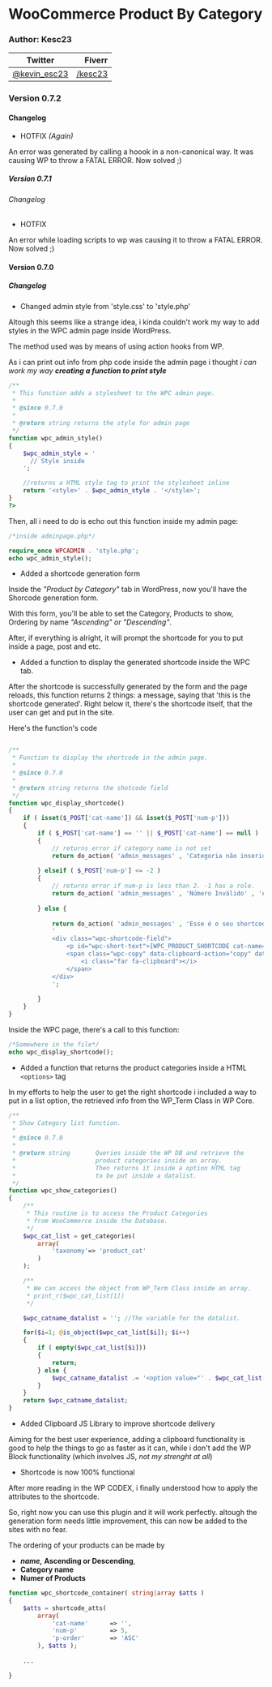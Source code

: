 # WooCommerce Product By Category

### Author: Kesc23
| Twitter | Fiverr |
|-|-:|
| [@kevin_esc23](https://twitter.com/kevin_esc23) | [/kesc23](https://fiverr.com/kesc23)|

### Version 0.7.2
#### Changelog

- HOTFIX *(Again)*

An error was generated by calling a hoook in a non-canonical way. It was causing WP to throw a FATAL ERROR.
Now solved ;)

##### Version 0.7.1
###### Changelog

- HOTFIX

An error while loading scripts to wp was causing it to throw a FATAL ERROR.
Now solved ;)

#### Version 0.7.0
##### Changelog

- Changed admin style from 'style.css' to 'style.php'

Altough this seems like a strange idea, i kinda couldn't work my way to add styles
in the WPC admin page inside WordPress.

The method used was by means of using action hooks from WP.

As i can print out info from php code inside the admin page i thought *i can work my way **creating a function to print style***

```php
/**
 * This function adds a stylesheet to the WPC admin page.
 *
 * @since 0.7.0
 * 
 * @return string returns the style for admin page
 */
function wpc_admin_style()
{
    $wpc_admin_style = '
      // Style inside
    ';

    //returns a HTML style tag to print the stylesheet inline
    return '<style>' . $wpc_admin_style . '</style>';
}
?>
```

Then, all i need to do is echo out this function inside my admin page:

```php
/*inside adminpage.php*/

require_once WPCADMIN . 'style.php';
echo wpc_admin_style();
```

- Added a shortcode generation form

Inside the *"Product by Category"* tab in WordPress, now you'll have
the Shorcode generation form.

With this form, you'll be able to set the Category, Products to show, Ordering by name *"Ascending" or "Descending"*.

After, if everything is alright, it will prompt the shortcode for you to put inside a page, post and etc.


- Added a function to display the generated shortcode inside the WPC tab.

After the shortcode is successfully generated by the form and the page reloads,
this function returns 2 things: a message, saying that 'this is the shortcode generated'.
Right below it, there's the shortcode itself, that the user can get and put in the site.

Here's the function's code

```php

/**
 * Function to display the shortcode in the admin page.
 * 
 * @since 0.7.0
 *
 * @return string returns the shotcode field
 */
function wpc_display_shortcode()
{
    if ( isset($_POST['cat-name']) && isset($_POST['num-p']))
    {
        if ( $_POST['cat-name'] == '' || $_POST['cat-name'] == null )
        {
            // returns error if category name is not set
            return do_action( 'admin_messages' , 'Categoria não inserida', 'error');
        
        } elseif ( $_POST['num-p'] <= -2 )
        {
            // returns error if num-p is less than 2. -1 has a role.
            return do_action( 'admin_messages' , 'Número Inválido' , 'error');
        
        } else {
        
            return do_action( 'admin_messages' , 'Esse é o seu shortcode. insira-o na página desejada', 'updated') .
            '
            <div class="wpc-shortcode-field">
                <p id="wpc-short-text">[WPC_PRODUCT_SHORTCODE cat-name="' . $_POST['cat-name'] . '" num-p=' . $_POST["num-p"] . '" p-order="' . $_POST["p-order"] .'"]</p>
                <span class="wpc-copy" data-clipboard-action="copy" data-clipboard-target="#wpc-short-text" style="cursor: pointer;">
                    <i class="far fa-clipboard"></i>
                </span>
            </div>
            ';
        
        }
    }
}

```

Inside the WPC page, there's a call to this function:

```php
/*Somewhere in the file*/
echo wpc_display_shortcode();
```

- Added a function that returns the product categories
inside a HTML `<options>` tag

In my efforts to help the user to get the right shortcode
i included a way to put in a list option, the retrieved info from the WP_Term Class in WP Core.

```php
/**
 * Show Category list function.
 * 
 * @since 0.7.0
 * 
 * @return string       Queries inside the WP DB and retrieve the
 *                      product categories inside an array.
 *                      Then returns it inside a option HTML tag
 *                      to be put inside a datalist.
 */
function wpc_show_categories()
{
    /**
     * This routine is to access the Product Categories
     * from WooCommerce inside the Database.
     */
    $wpc_cat_list = get_categories(
        array(
            'taxonomy'=> 'product_cat'
        )
    );

    /**
     * We can access the object from WP_Term Class inside an array.
     * print_r($wpc_cat_list[1])
     */

    $wpc_catname_datalist = ''; //The variable for the datalist.

    for($i=1; @is_object($wpc_cat_list[$i]); $i++)
    {   
        if ( empty($wpc_cat_list[$i]))
        {
            return;
        } else {
            $wpc_catname_datalist .= '<option value="' . $wpc_cat_list[$i]->to_array()['name'] . '">';
        }
    }
    return $wpc_catname_datalist;
}
```

- Added Clipboard JS Library to improve shortcode delivery

Aiming for the best user experience, adding a clipboard functionality
is good to help the things to go as faster as it can, while i don't add the WP Block functionality (which involves JS, *not my strenght at all*)

- Shortcode is now 100% functional

After more reading in the WP CODEX, i finally understood how to apply
the attributes to the shortcode.

So, right now you can use this plugin and it will work perfectly. 
altough the generation form needs little improvement, this can now be added to the sites with no fear.

The ordering of your products can be made by

- ***name,* Ascending or Descending**,
- **Category name**
- **Numer of Products**

```php
function wpc_shortcode_container( string|array $atts )
{
    $atts = shortcode_atts(
        array(
            'cat-name'      => '',
            'num-p'         => 5,
            'p-order'       => 'ASC'
        ), $atts );
    
    ...

}
```
